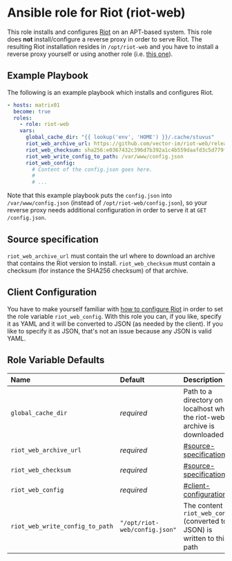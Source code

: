 # Ansible role for Riot (riot-web)

This role installs and configures [Riot](https://github.com/vector-im/riot-web) on an APT-based
system.
This role does **not** install/configure a reverse proxy in order to serve Riot.
The resulting Riot installation resides in `/opt/riot-web` and you have to install a reverse proxy
yourself or using another role (i.e. [this one](https://github.com/stuvusIT/nginx)).

## Example Playbook

The following is an example playbook which installs and configures Riot.

```yml
- hosts: matrix01
  become: true
  roles:
    - role: riot-web
    vars:
      global_cache_dir: "{{ lookup('env', 'HOME') }}/.cache/stuvus"
      riot_web_archive_url: https://github.com/vector-im/riot-web/releases/download/v1.6.2/riot-v1.6.2.tar.gz
      riot_web_checksum: sha256:e0367432c396d7b392a1c4b559daafd3c5d779fcbfa44c906526419ffae0d2b3
      riot_web_write_config_to_path: /var/www/config.json
      riot_web_config:
        # Content of the config.json goes here.
        #
        # ...
```

Note that this example playbook puts the `config.json` into `/var/www/config.json` (instead of
`/opt/riot-web/config.json`), so your reverse proxy needs additional configuration in order to
serve it at `GET /config.json`.

## Source specification

`riot_web_archive_url` must contain the url where to download an archive that contains the Riot
version to install.
`riot_web_checksum` must contain a checksum (for instance the SHA256 checksum) of that archive.

## Client Configuration

You have to make yourself familiar with
[how to configure Riot](https://github.com/vector-im/riot-web/blob/develop/docs/config.md) in order
to set the role variable `riot_web_config`.
With this role you can, if you like, specify it as YAML and it will be converted to JSON (as needed
by the client).
If you like to specify it as JSON, that's not an issue because any JSON is valid YAML.

## Role Variable Defaults

| Name                            | Default                       | Description                                                                      |
| :------------------------------ | :---------------------------- | :------------------------------------------------------------------------------- |
| `global_cache_dir`              | *required*                    | Path to a directory on the localhost where the riot-web archive is downloaded to |
| `riot_web_archive_url`          | *required*                    | [#source-specification](#source-specification)                                   |
| `riot_web_checksum`             | *required*                    | [#source-specification](#source-specification)                                   |
| `riot_web_config`               | *required*                    | [#client-configuration](#client-configuration)                                   |
| `riot_web_write_config_to_path` | `"/opt/riot-web/config.json"` | The content of `riot_web_config` (converted to JSON) is written to this path     |
